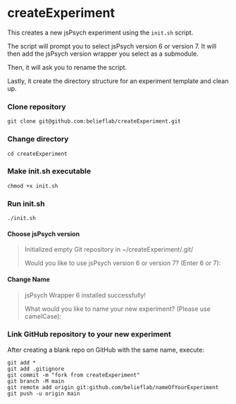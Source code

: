 # createExperiment
This creates a new jsPsych experiment using the `init.sh` script.

The script will prompt you to select jsPsych version 6 or version 7. It will then add the jsPsych version wrapper you select as a submodule.

Then, it will ask you to rename the script.

Lastly, it create the directory structure for an experiment template and clean up.

### Clone repository
```
git clone git@github.com:belieflab/createExperiment.git
```
### Change directory
```
cd createExperiment
```

### Make init.sh executable
```
chmod +x init.sh
```

### Run init.sh
```
./init.sh
```

#### Choose jsPsych version

> Initialized empty Git repository in ~/createExperiment/.git/
> 
> Would you like to use jsPsych version 6 or version 7? (Enter 6 or 7):

#### Change Name

> jsPsych Wrapper 6 installed successfully!
> 
> What would you like to name your new experiment? (Please use camelCase):

### Link GitHub repository to your new experiment
After creating a blank repo on GitHub with the same name, execute:
```
git add *
git add .gitignore
git commit -m "fork from createExperiment"
git branch -M main
git remote add origin git:github.com/belieflab/nameOfYourExperiment
git push -u origin main
```
